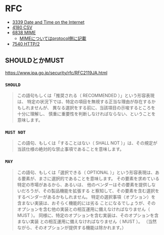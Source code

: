 # RFC

* [3339 Date and Time on the Internet](./3339.md)
* [4180 CSV](https://tools.ietf.org/html/rfc4180)
* [6838 MIME](https://tools.ietf.org/html/rfc6838) 
  * [MIMEについてはprotocol側に記載](../protocol/http/)
* [7540 HTTP/2](https://tools.ietf.org/html/rfc7540)

## SHOULDとかMUST

https://www.ipa.go.jp/security/rfc/RFC2119JA.html

### `SHOULD`

> この語句もしくは「推奨される（ RECOMMENDED ）」という形容表現は、 特定の状況下では、特定の項目を無視する正当な理由が存在するかもしれませんが、 異なる選択をする前に、当該項目の示唆するところを十分に理解し、 慎重に重要性を判断しなければならない、ということを意味します。

### `MUST NOT`

> この語句、もしくは「することはない（ SHALL NOT ）」は、その規定が当該仕様の絶対的な禁止事項であることを意味します。

### `MAY`

> この語句、もしくは「選択できる（ OPTIONAL ）」という形容表現は、ある要素が、まさに選択的であることを意味します。 その要素を求めている特定の市場があるから、あるいは、 他のベンダーはその要素を提供しないだろうが、その製品機能を拡張する と察知して、その要素を含む選択をするベンダーがあるかもしれません。 特定の選択事項（オプション）を含まない実装は、おそらく機能的には劣る ことになるでしょうが、そのオプションを含む他の実装との相互運用に備えなければなりません（ MUST ）。 同様に、特定のオプションを含む実装は、そのオプションを含まない実装 との相互運用に備えなければなりません（ MUST ）。
（当然ながら、そのオプションが提供する機能は除かれます。）

